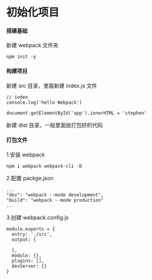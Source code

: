 # 初始化项目


#### 搭建基础

新建 webpack 文件夹
```
npm init -y
```

#### 构建项目

新建 src 目录，里面新建 index.js 文件
```
// index
console.log('hello Webpack')

document.getElementById('app').innerHTML = 'stephen'
```

新建 dist 目录，一般里面放打包好的代码

#### 打包文件

1.安装 webpack

```
npm i webpack webpack-cli -D
```

2.配置 packge.json
```
...
"dev": "webpack --mode development",
"build": "webpack --mode production"
..
```

3.创建 webpack.config.js
```
module.exports = {
  entry: './src',
  output: {

  },
  module: {},
  plugins: [],
  devServer: {}
}
```
